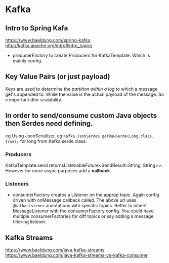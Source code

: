 # Kafka

## Intro to Spring Kafa
https://www.baeldung.com/spring-kafka
http://kafka.apache.org/intro#intro_topics
- producerFactory to create Producers for KafkaTemplate. Which is mainly config.

## Key Value Pairs (or just payload)
Keys are used to determine the *partition within a log* to which a message get's appended to. While the value is the actual payload of the message.
So v important dfor scalability.

## In order to send/consume custom Java objects then Serdes need defining.
eg Using JsonSerializer. eg `Kafka.JsonSerdes.getRawSerde(Long.class, true);` for long from Kafka serde class.

### Producers
KafkaTemplate.send returnsListenableFuture<SendResult<String, String>>. However for more async purposes add a **callback**.

### Listeners
- consumerFactory creates a Listener on the approp topic. Again config driven with onMessage callback called.
The above url uses `@KafkaListener` annotations with specific topics. Better to inherit MessageListener with the consumerFactory config.
You could have multiple consumerFactories for diff topics or say adding a message filtering listener.

## Kafka Streams
https://www.baeldung.com/java-kafka-streams
https://www.baeldung.com/java-kafka-streams-vs-kafka-consumer

